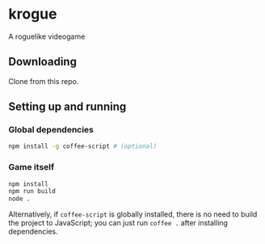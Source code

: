 # krogue
A roguelike videogame

## Downloading
Clone from this repo.

## Setting up and running
### Global dependencies
```sh
npm install -g coffee-script # (optional)
```

### Game itself
```sh
npm install
npm run build
node .
```

Alternatively, if `coffee-script` is globally installed, there is no need to build the project to JavaScript; you can just run `coffee .` after installing dependencies.
